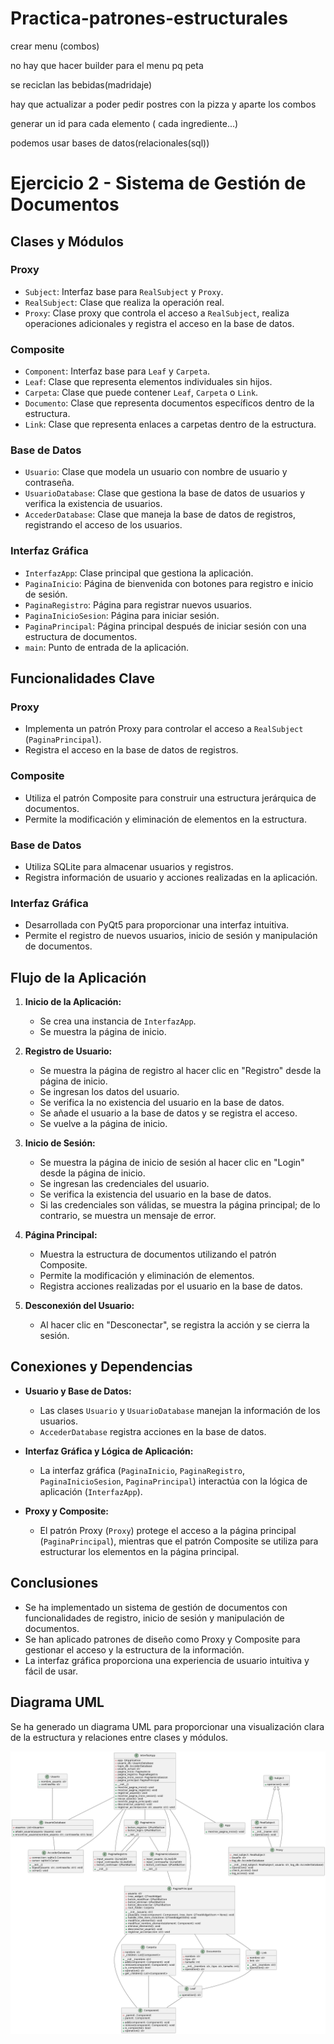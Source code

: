 # Practica-patrones-estructurales

crear menu (combos)

no hay que hacer builder para el menu pq peta

se reciclan las bebidas(madridaje)

hay que actualizar a poder pedir postres con la pizza y aparte los combos

generar un id para cada elemento ( cada ingrediente...)

podemos usar bases de datos(relacionales(sql)) 


# Ejercicio 2 - Sistema de Gestión de Documentos

## Clases y Módulos

### Proxy
- `Subject`: Interfaz base para `RealSubject` y `Proxy`.
- `RealSubject`: Clase que realiza la operación real.
- `Proxy`: Clase proxy que controla el acceso a `RealSubject`, realiza operaciones adicionales y registra el acceso en la base de datos.

### Composite
- `Component`: Interfaz base para `Leaf` y `Carpeta`.
- `Leaf`: Clase que representa elementos individuales sin hijos.
- `Carpeta`: Clase que puede contener `Leaf`, `Carpeta` o `Link`.
- `Documento`: Clase que representa documentos específicos dentro de la estructura.
- `Link`: Clase que representa enlaces a carpetas dentro de la estructura.

### Base de Datos
- `Usuario`: Clase que modela un usuario con nombre de usuario y contraseña.
- `UsuarioDatabase`: Clase que gestiona la base de datos de usuarios y verifica la existencia de usuarios.
- `AccederDatabase`: Clase que maneja la base de datos de registros, registrando el acceso de los usuarios.

### Interfaz Gráfica
- `InterfazApp`: Clase principal que gestiona la aplicación.
- `PaginaInicio`: Página de bienvenida con botones para registro e inicio de sesión.
- `PaginaRegistro`: Página para registrar nuevos usuarios.
- `PaginaInicioSesion`: Página para iniciar sesión.
- `PaginaPrincipal`: Página principal después de iniciar sesión con una estructura de documentos.
- `main`: Punto de entrada de la aplicación.

## Funcionalidades Clave

### Proxy
- Implementa un patrón Proxy para controlar el acceso a `RealSubject` (`PaginaPrincipal`).
- Registra el acceso en la base de datos de registros.

### Composite
- Utiliza el patrón Composite para construir una estructura jerárquica de documentos.
- Permite la modificación y eliminación de elementos en la estructura.

### Base de Datos
- Utiliza SQLite para almacenar usuarios y registros.
- Registra información de usuario y acciones realizadas en la aplicación.

### Interfaz Gráfica
- Desarrollada con PyQt5 para proporcionar una interfaz intuitiva.
- Permite el registro de nuevos usuarios, inicio de sesión y manipulación de documentos.

## Flujo de la Aplicación

1. **Inicio de la Aplicación:**
   - Se crea una instancia de `InterfazApp`.
   - Se muestra la página de inicio.

2. **Registro de Usuario:**
   - Se muestra la página de registro al hacer clic en "Registro" desde la página de inicio.
   - Se ingresan los datos del usuario.
   - Se verifica la no existencia del usuario en la base de datos.
   - Se añade el usuario a la base de datos y se registra el acceso.
   - Se vuelve a la página de inicio.

3. **Inicio de Sesión:**
   - Se muestra la página de inicio de sesión al hacer clic en "Login" desde la página de inicio.
   - Se ingresan las credenciales del usuario.
   - Se verifica la existencia del usuario en la base de datos.
   - Si las credenciales son válidas, se muestra la página principal; de lo contrario, se muestra un mensaje de error.

4. **Página Principal:**
   - Muestra la estructura de documentos utilizando el patrón Composite.
   - Permite la modificación y eliminación de elementos.
   - Registra acciones realizadas por el usuario en la base de datos.

5. **Desconexión del Usuario:**
   - Al hacer clic en "Desconectar", se registra la acción y se cierra la sesión.

## Conexiones y Dependencias

- **Usuario y Base de Datos:**
  - Las clases `Usuario` y `UsuarioDatabase` manejan la información de los usuarios.
  - `AccederDatabase` registra acciones en la base de datos.

- **Interfaz Gráfica y Lógica de Aplicación:**
  - La interfaz gráfica (`PaginaInicio`, `PaginaRegistro`, `PaginaInicioSesion`, `PaginaPrincipal`) interactúa con la lógica de aplicación (`InterfazApp`).

- **Proxy y Composite:**
  - El patrón Proxy (`Proxy`) protege el acceso a la página principal (`PaginaPrincipal`), mientras que el patrón Composite se utiliza para estructurar los elementos en la página principal.

## Conclusiones

- Se ha implementado un sistema de gestión de documentos con funcionalidades de registro, inicio de sesión y manipulación de documentos.
- Se han aplicado patrones de diseño como Proxy y Composite para gestionar el acceso y la estructura de la información.
- La interfaz gráfica proporciona una experiencia de usuario intuitiva y fácil de usar.

## Diagrama UML
Se ha generado un diagrama UML para proporcionar una visualización clara de la estructura y relaciones entre clases y módulos.

![UML](https://github.com/tereesaalvarez/Practica-patrones-estructurales/blob/main/Ejercicio2/UML/umlbien.png?raw=true)

